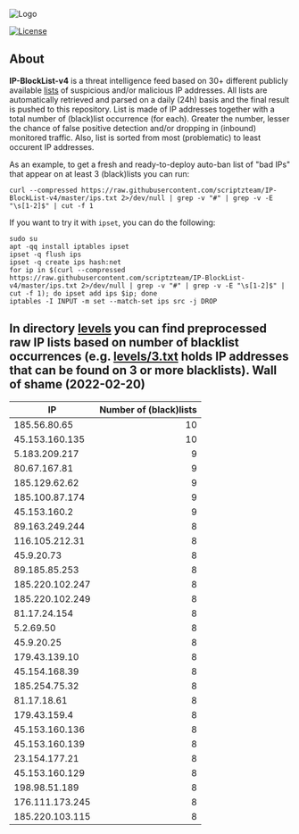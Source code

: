 ![Logo](https://i.imgur.com/PyKLAe7.png)

[![License](https://img.shields.io/badge/license-The_Unlicense-red.svg)](https://unlicense.org/)

About
----

**IP-BlockList-v4** is a threat intelligence feed based on 30+ different publicly available [lists](https://github.com/stamparm/maltrail) of suspicious and/or malicious IP addresses. All lists are automatically retrieved and parsed on a daily (24h) basis and the final result is pushed to this repository. List is made of IP addresses together with a total number of (black)list occurrence (for each). Greater the number, lesser the chance of false positive detection and/or dropping in (inbound) monitored traffic. Also, list is sorted from most (problematic) to least occurent IP addresses.

As an example, to get a fresh and ready-to-deploy auto-ban list of "bad IPs" that appear on at least 3 (black)lists you can run:

```
curl --compressed https://raw.githubusercontent.com/scriptzteam/IP-BlockList-v4/master/ips.txt 2>/dev/null | grep -v "#" | grep -v -E "\s[1-2]$" | cut -f 1
```

If you want to try it with `ipset`, you can do the following:

```
sudo su
apt -qq install iptables ipset
ipset -q flush ips
ipset -q create ips hash:net
for ip in $(curl --compressed https://raw.githubusercontent.com/scriptzteam/IP-BlockList-v4/master/ips.txt 2>/dev/null | grep -v "#" | grep -v -E "\s[1-2]$" | cut -f 1); do ipset add ips $ip; done
iptables -I INPUT -m set --match-set ips src -j DROP
```

In directory [levels](levels) you can find preprocessed raw IP lists based on number of blacklist occurrences (e.g. [levels/3.txt](levels/3.txt) holds IP addresses that can be found on 3 or more blacklists).
Wall of shame (2022-02-20)
----

|IP|Number of (black)lists|
|---|--:|
185.56.80.65|10
45.153.160.135|10
5.183.209.217|9
80.67.167.81|9
185.129.62.62|9
185.100.87.174|9
45.153.160.2|9
89.163.249.244|8
116.105.212.31|8
45.9.20.73|8
89.185.85.253|8
185.220.102.247|8
185.220.102.249|8
81.17.24.154|8
5.2.69.50|8
45.9.20.25|8
179.43.139.10|8
45.154.168.39|8
185.254.75.32|8
81.17.18.61|8
179.43.159.4|8
45.153.160.136|8
45.153.160.139|8
23.154.177.21|8
45.153.160.129|8
198.98.51.189|8
176.111.173.245|8
185.220.103.115|8
